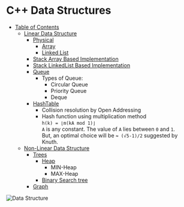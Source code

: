# C++ Data Structures

<a name="table-of-contents"></a>

* [Table of Contents](#table-of-contents)
	* [Linear Data Structure](#table-of-contents-linear)
		* [Physical](#table-of-contents-linear-physical)
			* [Array](#table-of-contents-linear-physical-array)
			* [Linked List](#table-of-contents-linear-physical-linkedlist)
		* [Stack Array Based Implementation](#table-of-contents-linear-physical-stack-array)
		* [Stack LinkedList Based Implementation](#table-of-contents-linear-stack-linkedlist)
		* [Queue](#table-of-contents-linear-queue)
			* Types of Queue:
				* Circular Queue
				* Priority Queue
				* Deque
		* [HashTable](#table-of-contents-linear-hashtable)
			- Collision resolution by Open Addressing
			- Hash function using multiplication method <br>```h(k) = ⌊m(kA mod 1)⌋```
			<br>`A` is any constant. The value of `A` lies between `0` and `1`.
			<br>But, an optimal choice will be `≈ (√5-1)/2` suggested by Knuth.
	* [Non-Linear Data Structure](#table-of-contents-non-linear)
		* [Trees](#table-of-contents-non-linear-trees)
			* [Heap](#table-of-contents-non-linear-trees-heap)
				* MIN-Heap
				* MAX-Heap
			* [Binary Search tree](#table-of-contents-non-linear-trees-bst)
		* [Graph](#table-of-contents-non-linear-graph)
			
![Data Structure](https://he-s3.s3.amazonaws.com/media/uploads/c14cb1f.JPG)


<a name="table-of-contents-linear"></a>
<a name="table-of-contents-non-linear"></a>
